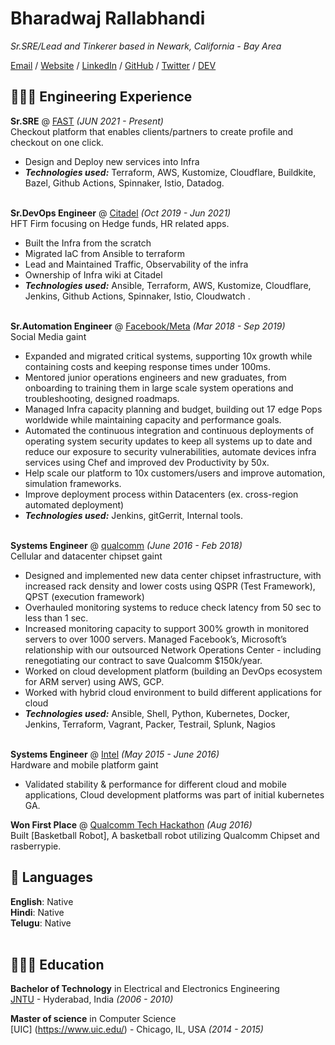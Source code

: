 # Bharadwaj Rallabhandi

_Sr.SRE/Lead and Tinkerer based in Newark, California - Bay Area_ <br>

[Email](mailto:bharadwaj.r07@gmail.com) / [Website](https://bharadwajr.us/) / [LinkedIn](https://www.linkedin.com/in/bharadwajrallabhandi/) / [GitHub](https://github.com/bharadwajr567/) / [Twitter](https://twitter.com/bhardwajr/) / [DEV](https://dev.to/bharadwajr/)

## 👩🏼‍💻 Engineering Experience

**Sr.SRE** @ [FAST](https://FAST.CO/) _(JUN 2021 - Present)_ <br>
Checkout platform that enables clients/partners to create profile and checkout on one click.
  - Design and Deploy new services into Infra
  - **_Technologies used:_** Terraform, AWS, Kustomize, Cloudflare, Buildkite, Bazel, Github Actions, Spinnaker, Istio, Datadog.
<br><br>


**Sr.DevOps Engineer** @ [Citadel](http://citadel.com/) _(Oct 2019 - Jun 2021)_ <br>
HFT Firm focusing on Hedge funds, HR related apps.
  - Built the Infra from the scratch
  - Migrated IaC from Ansible to terraform
  - Lead and Maintained Traffic, Observability of the infra
  - Ownership of Infra wiki at Citadel
  - **_Technologies used:_** Ansible, Terraform, AWS, Kustomize, Cloudflare, Jenkins, Github Actions, Spinnaker, Istio, Cloudwatch .
 <br><br>

**Sr.Automation Engineer** @ [Facebook/Meta](https://www.meta.com/en) _(Mar 2018 - Sep 2019)_ <br>
Social Media gaint 
  - Expanded and migrated critical systems, supporting 10x growth while containing costs and keeping response times under 100ms. 
  - Mentored junior operations engineers and new graduates, from onboarding to training them in large scale system operations and troubleshooting, designed roadmaps.
  - Managed Infra capacity planning and budget, building out 17 edge Pops worldwide while maintaining capacity and performance goals. 
  - Automated the continuous integration and continuous deployments of operating system security updates to keep all systems up to date and reduce our exposure to security vulnerabilities, automate devices infra services using Chef and improved dev Productivity by 50x. 
  - Help scale our platform to 10x customers/users and improve automation, simulation frameworks.
  - Improve deployment process within Datacenters (ex. cross-region automated deployment)
  - **_Technologies used:_** Jenkins, gitGerrit, Internal tools.
  <br><br>

**Systems Engineer** @ [qualcomm](https://www.qualcomm.com/) _(June 2016 - Feb 2018)_ <br>
Cellular and datacenter chipset gaint
  - Designed and implemented new data center chipset infrastructure, with increased rack density and lower costs using QSPR (Test Framework), QPST (execution framework)
  - Overhauled monitoring systems to reduce check latency from 50 sec to less than 1 sec. 
  - Increased monitoring capacity to support 300% growth in monitored servers to over 1000 servers. Managed Facebook’s, Microsoft’s relationship with our outsourced Network Operations Center - including renegotiating our contract to save Qualcomm $150k/year. 
  - Worked on cloud development platform (building an DevOps ecosystem for ARM server) using AWS, GCP.
  - Worked with hybrid cloud environment to build different applications for cloud 
  - **_Technologies used:_**  Ansible, Shell, Python, Kubernetes, Docker, Jenkins, Terraform, Vagrant, Packer, Testrail, Splunk, Nagios
  <br><br>
 
 **Systems Engineer** @ [Intel](https://www.intel.com/) _(May 2015 - June 2016)_ <br>
 Hardware and mobile platform gaint
 - Validated stability & performance for different cloud and mobile applications, Cloud development platforms was part of initial kubernetes GA.
  
    


**Won First Place** @ [Qualcomm Tech Hackathon](https://hack.touchyfeely.tech/) _(Aug 2016)_ <br>
Built [Basketball Robot], A basketball robot utilizing Qualcomm Chipset and rasberrypie. 


## 💬 Languages

**English**: Native <br>
**Hindi**: Native <br>
**Telugu**: Native
<br><br>

## 👩🏼‍🎓 Education


**Bachelor of Technology** in Electrical and Electronics Engineering <br>
[JNTU](https://www.jntu.ac.in/) - Hyderabad, India _(2006 - 2010)_

**Master of science** in Computer Science <br>
[UIC] (https://www.uic.edu/) - Chicago, IL, USA _(2014 - 2015)_
